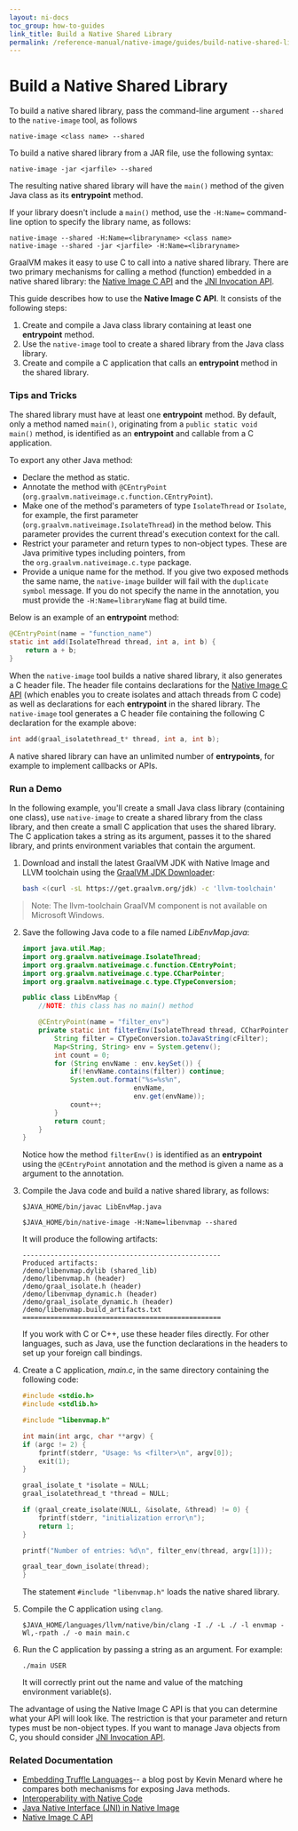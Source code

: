 ```yaml
---
layout: ni-docs
toc_group: how-to-guides
link_title: Build a Native Shared Library
permalink: /reference-manual/native-image/guides/build-native-shared-library/
---
```


# Build a Native Shared Library

To build a native shared library, pass the command-line argument `--shared` to the `native-image` tool, as follows

```shell
native-image <class name> --shared
```

To build a native shared library from a JAR file, use the following syntax:
```shell
native-image -jar <jarfile> --shared
```

The resulting native shared library will have the `main()` method of the given Java class as its **entrypoint** method.

If your library doesn't include a `main()` method, use the `-H:Name=` command-line option to specify the library name, as follows:

```shell
native-image --shared -H:Name=<libraryname> <class name>
native-image --shared -jar <jarfile> -H:Name=<libraryname>
```

GraalVM makes it easy to use C to call into a native shared library. 
There are two primary mechanisms for calling a method (function) embedded in a native shared library: the [Native Image C API](../C-API.md) and the [JNI Invocation API](https://docs.oracle.com/en/java/javase/17/docs/specs/jni/invocation.html).

This guide describes how to use the **Native Image C API**. It consists of the following steps:
1. Create and compile a Java class library containing at least one **entrypoint** method.
2. Use the `native-image` tool to create a shared library from the Java class library.
3. Create and compile a C application that calls an **entrypoint** method in the shared library.

### Tips and Tricks

The shared library must have at least one **entrypoint** method.
By default, only a method named `main()`, originating from a `public static void main()` method, is identified as an **entrypoint** and callable from a C application.

To export any other Java method:

* Declare the method as static.
* Annotate the method with `@CEntryPoint` (`org.graalvm.nativeimage.c.function.CEntryPoint`).
* Make one of the method's parameters of type `IsolateThread` or `Isolate`, for example, the first parameter (`org.graalvm.nativeimage.IsolateThread`) in the method below. This parameter provides the current thread's execution context for the call.
* Restrict your parameter and return types to non-object types. These are Java primitive types including pointers, from the `org.graalvm.nativeimage.c.type` package.
* Provide a unique name for the method. If you give two exposed methods the same name, the `native-image` builder will fail with the `duplicate symbol` message. If you do not specify the name in the annotation, you must provide the `-H:Name=libraryName` flag at build time.

Below is an example of an **entrypoint** method:

```java
@CEntryPoint(name = "function_name")
static int add(IsolateThread thread, int a, int b) {
    return a + b;
}
```

When the `native-image` tool builds a native shared library, it also generates a C header file.
The header file contains declarations for the [Native Image C API](../C-API.md) (which enables you to create isolates and attach threads from C code) as well as declarations for each **entrypoint** in the shared library.
The `native-image` tool generates a C header file containing the following C declaration for the example above:
```c
int add(graal_isolatethread_t* thread, int a, int b);
```

A native shared library can have an unlimited number of **entrypoints**, for example to implement callbacks or APIs.

### Run a Demo

In the following example, you'll create a small Java class library (containing one class), use `native-image` to create a shared library from the class library, and then create a small C application that uses the shared library.
The C application takes a string as its argument, passes it to the shared library, and prints environment variables that contain the argument.

1. Download and install the latest GraalVM JDK with Native Image and LLVM toolchain using the [GraalVM JDK Downloader](https://github.com/graalvm/graalvm-jdk-downloader):
    ```bash
    bash <(curl -sL https://get.graalvm.org/jdk) -c 'llvm-toolchain' 
    ```

  >Note: The llvm-toolchain GraalVM component is not available on Microsoft Windows.

2. Save the following Java code to a file named _LibEnvMap.java_:

    ```java
    import java.util.Map;
    import org.graalvm.nativeimage.IsolateThread;
    import org.graalvm.nativeimage.c.function.CEntryPoint;
    import org.graalvm.nativeimage.c.type.CCharPointer;
    import org.graalvm.nativeimage.c.type.CTypeConversion;

    public class LibEnvMap {
        //NOTE: this class has no main() method

        @CEntryPoint(name = "filter_env")
        private static int filterEnv(IsolateThread thread, CCharPointer cFilter) {
            String filter = CTypeConversion.toJavaString(cFilter);
            Map<String, String> env = System.getenv();
            int count = 0;
            for (String envName : env.keySet()) {
                if(!envName.contains(filter)) continue;
                System.out.format("%s=%s%n",
                                envName,
                                env.get(envName));
                count++;
            }
            return count;
        }
    }
    ```
    Notice how the method `filterEnv()` is identified as an **entrypoint** using the `@CEntryPoint` annotation and the method is given a name as a argument to the annotation. 

3. Compile the Java code and build a native shared library, as follows:
    ```shell
    $JAVA_HOME/bin/javac LibEnvMap.java
    ```
    ```shell
    $JAVA_HOME/bin/native-image -H:Name=libenvmap --shared 
    ```

    It will produce the following artifacts:
    ```
    --------------------------------------------------
    Produced artifacts:
    /demo/libenvmap.dylib (shared_lib)
    /demo/libenvmap.h (header)
    /demo/graal_isolate.h (header)
    /demo/libenvmap_dynamic.h (header)
    /demo/graal_isolate_dynamic.h (header)
    /demo/libenvmap.build_artifacts.txt
    ==================================================
    ```

    If you work with C or C++, use these header files directly. For other languages, such as Java, use the function declarations in the headers to set up your foreign call bindings. 

4. Create a C application, _main.c_, in the same directory containing the following code:

    ```c
    #include <stdio.h>
    #include <stdlib.h>

    #include "libenvmap.h"

    int main(int argc, char **argv) {
    if (argc != 2) {
        fprintf(stderr, "Usage: %s <filter>\n", argv[0]);
        exit(1);
    }

    graal_isolate_t *isolate = NULL;
    graal_isolatethread_t *thread = NULL;

    if (graal_create_isolate(NULL, &isolate, &thread) != 0) {
        fprintf(stderr, "initialization error\n");
        return 1;
    }

    printf("Number of entries: %d\n", filter_env(thread, argv[1]));

    graal_tear_down_isolate(thread);
    }
    ```
    
    The statement `#include "libenvmap.h"` loads the native shared library.


5. Compile the C application using `clang`. 
    ```shell
    $JAVA_HOME/languages/llvm/native/bin/clang -I ./ -L ./ -l envmap -Wl,-rpath ./ -o main main.c 
    ```

6. Run the C application by passing a string as an argument. For example:
    ```shell
    ./main USER
    ```
    It will correctly print out the name and value of the matching environment variable(s). 
    
The advantage of using the Native Image C API is that you can determine what your API will look like. 
The restriction is that your parameter and return types must be non-object types.
If you want to manage Java objects from C, you should consider [JNI Invocation API](../JNI.md). 

### Related Documentation

* [Embedding Truffle Languages](https://nirvdrum.com/2022/05/09/truffle-language-embedding.html)-- a blog post by Kevin Menard where he compares both mechanisms for exposing Java methods.
* [Interoperability with Native Code](../InteropWithNativeCode.md)
* [Java Native Interface (JNI) in Native Image](../JNI.md)
* [Native Image C API](../C-API.md)
